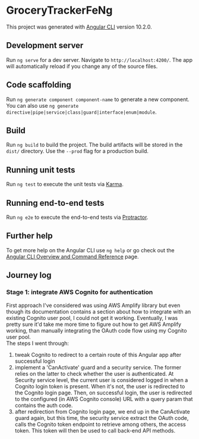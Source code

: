 # GroceryTrackerFeNg

This project was generated with [Angular CLI](https://github.com/angular/angular-cli) version 10.2.0.

## Development server

Run `ng serve` for a dev server. Navigate to `http://localhost:4200/`. The app will automatically reload if you change any of the source files.

## Code scaffolding

Run `ng generate component component-name` to generate a new component. You can also use `ng generate directive|pipe|service|class|guard|interface|enum|module`.

## Build

Run `ng build` to build the project. The build artifacts will be stored in the `dist/` directory. Use the `--prod` flag for a production build.

## Running unit tests

Run `ng test` to execute the unit tests via [Karma](https://karma-runner.github.io).

## Running end-to-end tests

Run `ng e2e` to execute the end-to-end tests via [Protractor](http://www.protractortest.org/).

## Further help

To get more help on the Angular CLI use `ng help` or go check out the [Angular CLI Overview and Command Reference](https://angular.io/cli) page.

## Journey log
### Stage 1: integrate AWS Cognito for authentication

First approach I've considered was using AWS Amplify library but even though its documentation contains a section about how to integrate with 
an existing Cognito user pool, I could not get it working. Eventually, I was pretty sure it'd take me more time to figure out how to get AWS 
Amplify working, than manually integrating the OAuth code flow using my Cognito user pool.  
The steps I went through:
1. tweak Cognito to redirect to a certain route of this Angular app after successful login
1. implement a 'CanActivate' guard and a security service. The former relies on the latter to check whether the user is authenticated. 
   At Security service level, the current user is considered logged in when a Cognito login token is present. When it's not, the user is 
   redirected to the Cognito login page. Then, on successful login, the user is redirected to the configured (in AWS Cognito console) URL
   with a query param that contains the auth code.
1. after redirection from Cognito login page, we end up in the CanActivate guard again, but this time, the security service extract the OAuth code, 
calls the Cognito token endpoint to retrieve among others, the access token. This token will then be used to call back-end API methods.
